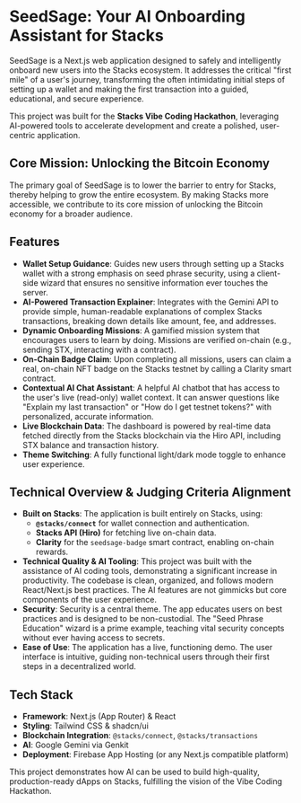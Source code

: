 # SeedSage: Your AI Onboarding Assistant for Stacks

SeedSage is a Next.js web application designed to safely and intelligently onboard new users into the Stacks ecosystem. It addresses the critical "first mile" of a user's journey, transforming the often intimidating initial steps of setting up a wallet and making the first transaction into a guided, educational, and secure experience.

This project was built for the **Stacks Vibe Coding Hackathon**, leveraging AI-powered tools to accelerate development and create a polished, user-centric application.

## Core Mission: Unlocking the Bitcoin Economy

The primary goal of SeedSage is to lower the barrier to entry for Stacks, thereby helping to grow the entire ecosystem. By making Stacks more accessible, we contribute to its core mission of unlocking the Bitcoin economy for a broader audience.

## Features

- **Wallet Setup Guidance**: Guides new users through setting up a Stacks wallet with a strong emphasis on seed phrase security, using a client-side wizard that ensures no sensitive information ever touches the server.
- **AI-Powered Transaction Explainer**: Integrates with the Gemini API to provide simple, human-readable explanations of complex Stacks transactions, breaking down details like amount, fee, and addresses.
- **Dynamic Onboarding Missions**: A gamified mission system that encourages users to learn by doing. Missions are verified on-chain (e.g., sending STX, interacting with a contract).
- **On-Chain Badge Claim**: Upon completing all missions, users can claim a real, on-chain NFT badge on the Stacks testnet by calling a Clarity smart contract.
- **Contextual AI Chat Assistant**: A helpful AI chatbot that has access to the user's live (read-only) wallet context. It can answer questions like "Explain my last transaction" or "How do I get testnet tokens?" with personalized, accurate information.
- **Live Blockchain Data**: The dashboard is powered by real-time data fetched directly from the Stacks blockchain via the Hiro API, including STX balance and transaction history.
- **Theme Switching**: A fully functional light/dark mode toggle to enhance user experience.

## Technical Overview & Judging Criteria Alignment

- **Built on Stacks**: The application is built entirely on Stacks, using:
  - **`@stacks/connect`** for wallet connection and authentication.
  - **Stacks API (Hiro)** for fetching live on-chain data.
  - **Clarity** for the `seedsage-badge` smart contract, enabling on-chain rewards.
- **Technical Quality & AI Tooling**: This project was built with the assistance of AI coding tools, demonstrating a significant increase in productivity. The codebase is clean, organized, and follows modern React/Next.js best practices. The AI features are not gimmicks but core components of the user experience.
- **Security**: Security is a central theme. The app educates users on best practices and is designed to be non-custodial. The "Seed Phrase Education" wizard is a prime example, teaching vital security concepts without ever having access to secrets.
- **Ease of Use**: The application has a live, functioning demo. The user interface is intuitive, guiding non-technical users through their first steps in a decentralized world.

## Tech Stack

- **Framework**: Next.js (App Router) & React
- **Styling**: Tailwind CSS & shadcn/ui
- **Blockchain Integration**: `@stacks/connect`, `@stacks/transactions`
- **AI**: Google Gemini via Genkit
- **Deployment**: Firebase App Hosting (or any Next.js compatible platform)

This project demonstrates how AI can be used to build high-quality, production-ready dApps on Stacks, fulfilling the vision of the Vibe Coding Hackathon.